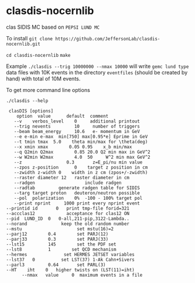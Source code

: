# clasdis-nocernlib
clas SIDIS MC based on `PEPSI LUND MC`

To install
`git clone https://github.com/JeffersonLab/clasdis-nocernlib.git`

`cd clasdis-nocernlib` 
`make`

Example
`./clasdis --trig 10000000 --nmax 10000`
will write `gemc lund type` data files with 10K events in the directory `eventfiles` (should be created by hand) with total of 10M events.

To get more command line options

`./clasdis --help`
```
 clasDIS [options]
    option  value      default  comment
   --v    verbos_level    0     additional printout
   --trig nevents         10     number of triggers
   --beam beam_energy     10.6   e- momentum in GeV
   --e e-min e-max  min[750] max[0.95*e] Eprime in GeV
   --t tmin tmax  5.0    theta min/max for \theta(deg)
   --x xmin xmax        0.05 0.95    x_b min/max
   --q Q2min Q2max        0.85 20.0 Q2 min max in GeV^2
   --w W2min W2max        4.0  50     W^2 min max GeV^2
   --z                 0.3       z=E_pi/nu min value
   --zpos z-position      0    target z position in cm
   --zwidth z-width 0    width in z cm (zpos+/-zwidth)
   --raster diameter 12   raster diameter in cm
   --radgen                   include radgen
   --radtab         generate radgen table for SIDIS
   --targ target proton   deuteron/neutron possible
   --pol  polarization    0%  -100 - 100% target pol
   --print nprint     1000 print every nprint event
--printid id       0   print tmp-file forid=321
--accclas12            acceptance for clas12 ON
--pid  LUND_ID  0   0-all,211-pip,3122-Lambda..
--norand             keep the old random number
--mstu                     set mstu(16)=2
--parj12        0.4        set PARJ(12)
--parj33        0.3        set PARJ(33)
--lst15         145        set the PDF set
--lst8          1        set QCD mechanism
--hermes              set HERMES JETSET variables
--lst37   0          set LST(37) 1-Ak Cahn+Sivers
--parl3         0.64       set PARL(3)
--HT    iht    0   higher twists on (LST(11)=iht)
      --nmax   value     0  maximum events in a file
 
